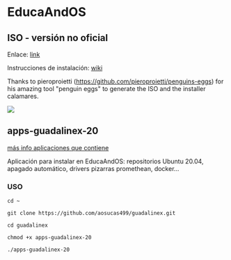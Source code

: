 # EducaAndOS


## ISO - versión no oficial 

Enlace: [link](https://bit.ly/2WZXspB)

Instrucciones de instalación: [wiki](https://github.com/aosucas499/guadalinex/wiki/Instalación)

Thanks to pieroproietti (https://github.com/pieroproietti/penguins-eggs) for his amazing tool "penguin eggs" to generate the ISO and the installer calamares.

![](https://github.com/aosucas499/guadalinex/blob/main/im%C3%A1genes/educaandos_install.png)

## apps-guadalinex-20
[más info aplicaciones que contiene](https://github.com/aosucas499/guadalinex/wiki/Apps-guadalinex20)

Aplicación para instalar en EducaAndOS: repositorios Ubuntu 20.04, apagado automático, drivers pizarras promethean, docker...

  ### USO

    cd ~ 

    git clone https://github.com/aosucas499/guadalinex.git

    cd guadalinex
    
    chmod +x apps-guadalinex-20

    ./apps-guadalinex-20
